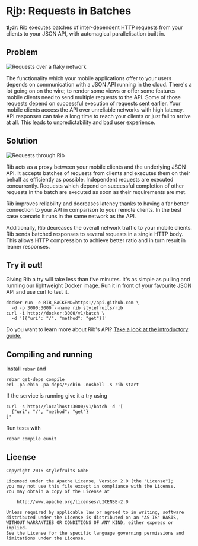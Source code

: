 # Ri͜b: Requests in Batches

**tl;dr**: Rib executes batches of inter-dependent HTTP requests from your
clients to your JSON API, with automagical parallelisation built in.

## Problem

![Requests over a flaky network](https://zugspitzbahn.stylefruits.de/v1/images/058b363f-7a44-4a25-bcd4-31b7014a1c6f)

The functionality which your mobile applications offer to your users depends on
communication with a JSON API running in the cloud.
There's a lot going on on the wire; to render some views or offer some features
mobile clients need to send multiple requests to the API.
Some of those requests depend on successful execution of requests sent earlier.
Your mobile clients access the API over unreliable networks with high latency.
API responses can take a long time to reach your clients or just fail to arrive
at all.
This leads to unpredictability and bad user experience.

## Solution

![Requests through Rib](https://zugspitzbahn.stylefruits.de/v1/images/b8336bc7-6d29-41f2-959f-485b2da045fe)

Rib acts as a proxy between your mobile clients and the underlying JSON API.
It accepts batches of requests from clients and executes them on their behalf
as efficiently as possible.
Independent requests are executed concurrently.
Requests which depend on successful completion of other requests in the batch
are executed as soon as their requirements are met.

Rib improves reliability and decreases latency thanks to having a far better
connection to your API in comparison to your remote clients. In the best case
scenario it runs in the same network as the API.

Additionally, Rib decreases the overall network traffic to your mobile clients.
Rib sends batched responses to several requests in a single HTTP body.
This allows HTTP compression to achieve better ratio and in turn result
in leaner responses.

## Try it out!

Giving Rib a try will take less than five minutes.
It's as simple as pulling and running our lightweight Docker image.
Run it in front of your favourite JSON API and use curl to test it.

    docker run -e RIB_BACKEND=https://api.github.com \
      -d -p 3000:3000 --name rib stylefruits/rib
    curl -i http://docker:3000/v1/batch \
      -d '[{"uri": "/", "method": "get"}]'

Do you want to learn more about Rib's API?
[Take a look at the introductory guide.][doc]

[doc]: https://github.com/stylefruits/rib/blob/master/doc/intro.md

## Compiling and running

Install `rebar` and

    rebar get-deps compile
    erl -pa ebin -pa deps/*/ebin -noshell -s rib start

If the service is running give it a try using

    curl -s http://localhost:3000/v1/batch -d '[
      {"uri": "/", "method": "get"}
    ]'

Run tests with

    rebar compile eunit

## License

    Copyright 2016 stylefruits GmbH

    Licensed under the Apache License, Version 2.0 (the "License");
    you may not use this file except in compliance with the License.
    You may obtain a copy of the License at

        http://www.apache.org/licenses/LICENSE-2.0

    Unless required by applicable law or agreed to in writing, software
    distributed under the License is distributed on an "AS IS" BASIS,
    WITHOUT WARRANTIES OR CONDITIONS OF ANY KIND, either express or implied.
    See the License for the specific language governing permissions and
    limitations under the License.
